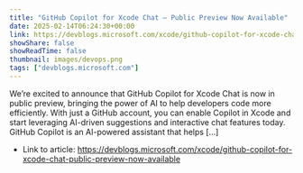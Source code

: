 ```yaml
---
title: "GitHub Copilot for Xcode Chat – Public Preview Now Available"
date: 2025-02-14T06:24:30+00:00
link: https://devblogs.microsoft.com/xcode/github-copilot-for-xcode-chat-public-preview-now-available
showShare: false
showReadTime: false
thumbnail: images/devops.png
tags: ["devblogs.microsoft.com"]
---
```

We’re excited to announce that GitHub Copilot for Xcode Chat is now in public preview, bringing the power of AI to help developers code more efficiently. With just a GitHub account, you can enable Copilot in Xcode and start leveraging AI-driven suggestions and interactive chat features today. GitHub Copilot is an AI-powered assistant that helps […]

- Link to article: https://devblogs.microsoft.com/xcode/github-copilot-for-xcode-chat-public-preview-now-available